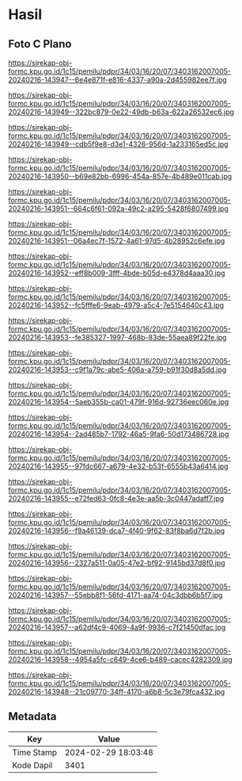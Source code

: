 # Hasil

## Foto C Plano

https://sirekap-obj-formc.kpu.go.id/1c15/pemilu/pdpr/34/03/16/20/07/3403162007005-20240216-143947--6e4e871f-e816-4337-a90a-2d455982ee7f.jpg

https://sirekap-obj-formc.kpu.go.id/1c15/pemilu/pdpr/34/03/16/20/07/3403162007005-20240216-143949--322bc879-0e22-49db-b63a-622a26532ec6.jpg

https://sirekap-obj-formc.kpu.go.id/1c15/pemilu/pdpr/34/03/16/20/07/3403162007005-20240216-143949--cdb5f9e8-d3e1-4326-956d-1a233165ed5c.jpg

https://sirekap-obj-formc.kpu.go.id/1c15/pemilu/pdpr/34/03/16/20/07/3403162007005-20240216-143950--b69e82bb-6996-454a-857e-4b489e011cab.jpg

https://sirekap-obj-formc.kpu.go.id/1c15/pemilu/pdpr/34/03/16/20/07/3403162007005-20240216-143951--664c6f61-092a-49c2-a295-5428f6807499.jpg

https://sirekap-obj-formc.kpu.go.id/1c15/pemilu/pdpr/34/03/16/20/07/3403162007005-20240216-143951--06a4ec7f-1572-4a61-97d5-4b28952c6efe.jpg

https://sirekap-obj-formc.kpu.go.id/1c15/pemilu/pdpr/34/03/16/20/07/3403162007005-20240216-143952--eff8b009-3fff-4bde-b05d-e4378d4aaa30.jpg

https://sirekap-obj-formc.kpu.go.id/1c15/pemilu/pdpr/34/03/16/20/07/3403162007005-20240216-143952--fc5fffe6-9eab-4979-a5c4-7e5154640c43.jpg

https://sirekap-obj-formc.kpu.go.id/1c15/pemilu/pdpr/34/03/16/20/07/3403162007005-20240216-143953--fe385327-1997-468b-83de-55aea89f22fe.jpg

https://sirekap-obj-formc.kpu.go.id/1c15/pemilu/pdpr/34/03/16/20/07/3403162007005-20240216-143953--c9f1a79c-abe5-406a-a759-b91f30d8a5dd.jpg

https://sirekap-obj-formc.kpu.go.id/1c15/pemilu/pdpr/34/03/16/20/07/3403162007005-20240216-143954--5aeb355b-ca01-479f-916d-92736eec060e.jpg

https://sirekap-obj-formc.kpu.go.id/1c15/pemilu/pdpr/34/03/16/20/07/3403162007005-20240216-143954--2ad485b7-1792-46a5-9fa6-50d173486728.jpg

https://sirekap-obj-formc.kpu.go.id/1c15/pemilu/pdpr/34/03/16/20/07/3403162007005-20240216-143955--97fdc667-a679-4e32-b53f-6555b43a6414.jpg

https://sirekap-obj-formc.kpu.go.id/1c15/pemilu/pdpr/34/03/16/20/07/3403162007005-20240216-143955--e72fed63-0fc8-4e3e-aa5b-3c0447adaff7.jpg

https://sirekap-obj-formc.kpu.go.id/1c15/pemilu/pdpr/34/03/16/20/07/3403162007005-20240216-143956--f9a46139-dca7-4f40-9f62-83f8ba6d7f2b.jpg

https://sirekap-obj-formc.kpu.go.id/1c15/pemilu/pdpr/34/03/16/20/07/3403162007005-20240216-143956--2327a511-0a05-47e2-bf92-9145bd37d8f0.jpg

https://sirekap-obj-formc.kpu.go.id/1c15/pemilu/pdpr/34/03/16/20/07/3403162007005-20240216-143957--55ebb8f1-56fd-4171-aa74-04c3dbb6b5f7.jpg

https://sirekap-obj-formc.kpu.go.id/1c15/pemilu/pdpr/34/03/16/20/07/3403162007005-20240216-143957--a62df4c9-4069-4a9f-9936-c7f21450dfac.jpg

https://sirekap-obj-formc.kpu.go.id/1c15/pemilu/pdpr/34/03/16/20/07/3403162007005-20240216-143958--4954a5fc-c649-4ce6-b489-cacec4282309.jpg

https://sirekap-obj-formc.kpu.go.id/1c15/pemilu/pdpr/34/03/16/20/07/3403162007005-20240216-143948--21c09770-34ff-4170-a6b8-5c3e79fca432.jpg


## Metadata

| Key        | Value               |
| ---------- | ------------------- |
| Time Stamp | 2024-02-29 18:03:48 |
| Kode Dapil | 3401                |




